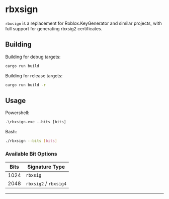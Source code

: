 # rbxsign

`rbxsign` is a replacement for Roblox.KeyGenerator and similar projects, with full support for generating rbxsig2 certificates.

## Building

Building for debug targets:
```bash
cargo run build
```

Building for release targets:
```bash
cargo run build -r
```

## Usage
Powershell:
```ps
.\rbxsign.exe --bits [bits]
```

Bash:
```bash
./rbxsign --bits [bits]
```

### Available Bit Options

| Bits  | Signature Type         |
|-------|------------------------|
| 1024  | `rbxsig`               |
| 2048  | `rbxsig2` / `rbxsig4`  |
---


